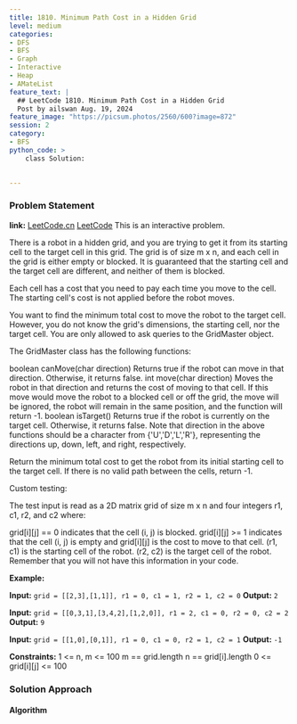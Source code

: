 ```yaml
---
title: 1810. Minimum Path Cost in a Hidden Grid
level: medium
categories:
- DFS
- BFS
- Graph
- Interactive
- Heap
- AMateList
feature_text: |
  ## LeetCode 1810. Minimum Path Cost in a Hidden Grid
  Post by ailswan Aug. 19, 2024
feature_image: "https://picsum.photos/2560/600?image=872"
session: 2
category:
- BFS
python_code: >
    class Solution:
   

---
```


### Problem Statement
**link:**
[LeetCode.cn](https://leetcode.cn/problems/largest-plus-sign/)
[LeetCode](https://leetcode.com/largest-plus-sign/)
This is an interactive problem.

There is a robot in a hidden grid, and you are trying to get it from its starting cell to the target cell in this grid. The grid is of size m x n, and each cell in the grid is either empty or blocked. It is guaranteed that the starting cell and the target cell are different, and neither of them is blocked.

Each cell has a cost that you need to pay each time you move to the cell. The starting cell's cost is not applied before the robot moves.

You want to find the minimum total cost to move the robot to the target cell. However, you do not know the grid's dimensions, the starting cell, nor the target cell. You are only allowed to ask queries to the GridMaster object.

The GridMaster class has the following functions:

boolean canMove(char direction) Returns true if the robot can move in that direction. Otherwise, it returns false.
int move(char direction) Moves the robot in that direction and returns the cost of moving to that cell. If this move would move the robot to a blocked cell or off the grid, the move will be ignored, the robot will remain in the same position, and the function will return -1.
boolean isTarget() Returns true if the robot is currently on the target cell. Otherwise, it returns false.
Note that direction in the above functions should be a character from {'U','D','L','R'}, representing the directions up, down, left, and right, respectively.

Return the minimum total cost to get the robot from its initial starting cell to the target cell. If there is no valid path between the cells, return -1.

Custom testing:

The test input is read as a 2D matrix grid of size m x n and four integers r1, c1, r2, and c2 where:

grid[i][j] == 0 indicates that the cell (i, j) is blocked.
grid[i][j] >= 1 indicates that the cell (i, j) is empty and grid[i][j] is the cost to move to that cell.
(r1, c1) is the starting cell of the robot.
(r2, c2) is the target cell of the robot.
Remember that you will not have this information in your code.

**Example:**

**Input:** `grid = [[2,3],[1,1]], r1 = 0, c1 = 1, r2 = 1, c2 = 0`
**Output:** `2`

**Input:** `grid = [[0,3,1],[3,4,2],[1,2,0]], r1 = 2, c1 = 0, r2 = 0, c2 = 2`
**Output:** `9`

**Input:** `grid = [[1,0],[0,1]], r1 = 0, c1 = 0, r2 = 1, c2 = 1`
**Output:** `-1`


**Constraints:**
1 <= n, m <= 100
m == grid.length
n == grid[i].length
0 <= grid[i][j] <= 100

### Solution Approach
 
#### Algorithm
 